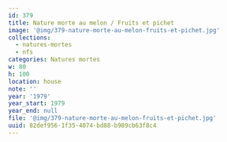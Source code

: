```yaml
---
id: 379
title: Nature morte au melon / Fruits et pichet
image: '@img/379-nature-morte-au-melon-fruits-et-pichet.jpg'
collections:
  - natures-mortes
  - nfs
categories: Natures mortes
w: 80
h: 100
location: house
note: ''
year: '1979'
year_start: 1979
year_end: null
file: '@img/379-nature-morte-au-melon-fruits-et-pichet.jpg'
uuid: 82def956-1f35-4074-bd88-b989cb63f8c4
---
```


